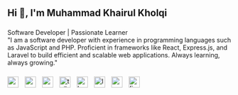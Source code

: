 <h2 align="left">Hi 👋, I'm Muhammad Khairul Kholqi</h2>

###

<p align="left">Software Developer | Passionate Learner<br>"I am a software developer with experience in programming languages such as JavaScript and PHP. Proficient in frameworks like React, Express.js, and Laravel to build efficient and scalable web applications. Always learning, always growing."</p>

###

<div align="left">
  <img src="https://cdn.jsdelivr.net/gh/devicons/devicon/icons/nextjs/nextjs-original.svg" height="25" width="25" alt="nextjs logo" style="margin-right: 10px;" />
  <img src="https://cdn.jsdelivr.net/gh/devicons/devicon/icons/react/react-original.svg" height="25" width="25" alt="react logo" style="margin-right: 10px;" />
  <img src="https://cdn.jsdelivr.net/gh/devicons/devicon/icons/vuejs/vuejs-original.svg" height="25" width="25" alt="vuejs logo" style="margin-right: 10px;" />
  <img src="https://cdn.jsdelivr.net/gh/devicons/devicon/icons/tailwindcss/tailwindcss-original.svg" height="25" width="25" alt="tailwindcss logo" style="margin-right: 10px;" />
  <img src="https://cdn.jsdelivr.net/gh/devicons/devicon/icons/bootstrap/bootstrap-original.svg" height="25" width="25" alt="bootstrap logo" style="margin-right: 10px;" />
  <img src="https://cdn.jsdelivr.net/gh/devicons/devicon/icons/laravel/laravel-original.svg" height="25" width="25" alt="laravel logo" style="margin-right: 10px;" />
  <img src="https://cdn.jsdelivr.net/gh/devicons/devicon/icons/mysql/mysql-original.svg" height="25" width="25" alt="mysql logo" style="margin-right: 10px;" />
  <img src="https://cdn.jsdelivr.net/gh/devicons/devicon/icons/figma/figma-original.svg" height="25" width="25" alt="figma logo" />
</div>
